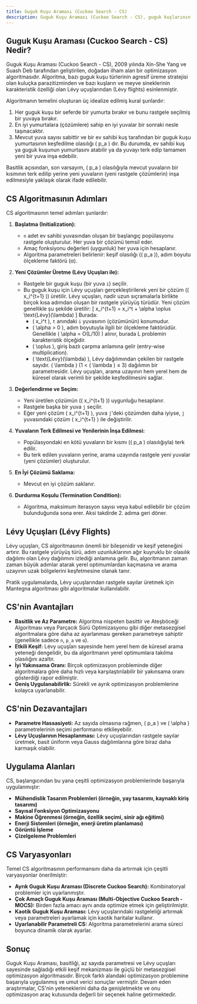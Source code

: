 ```yaml
---
title: Guguk Kuşu Araması (Cuckoo Search - CS)
description: Guguk Kuşu Araması (Cuckoo Search - CS), guguk kuşlarının kuluçka parazitizmi davranışlarından ve Lévy uçuşlarından esinlenerek geliştirilmiş bir metasezgisel optimizasyon algoritmasıdır.
---
```


## Guguk Kuşu Araması (Cuckoo Search - CS) Nedir?

Guguk Kuşu Araması (Cuckoo Search - CS), 2009 yılında Xin-She Yang ve Suash Deb tarafından geliştirilen, doğadan ilham alan bir optimizasyon algoritmasıdır. Algoritma, bazı guguk kuşu türlerinin agresif üreme stratejisi olan kuluçka parazitizminden ve bazı kuşların ve meyve sineklerinin karakteristik özelliği olan Lévy uçuşlarından (Lévy flights) esinlenmiştir.

Algoritmanın temelini oluşturan üç idealize edilmiş kural şunlardır:

1.  Her guguk kuşu bir seferde bir yumurta bırakır ve bunu rastgele seçilmiş bir yuvaya bırakır.
2.  En iyi yumurtalara (çözümlere) sahip en iyi yuvalar bir sonraki nesle taşınacaktır.
3.  Mevcut yuva sayısı sabittir ve bir ev sahibi kuş tarafından bir guguk kuşu yumurtasının keşfedilme olasılığı \( p_a \) dır. Bu durumda, ev sahibi kuş ya guguk kuşunun yumurtasını atabilir ya da yuvayı terk edip tamamen yeni bir yuva inşa edebilir.

Basitlik açısından, son varsayım, \( p_a \) olasılığıyla mevcut yuvaların bir kısmının terk edilip yerine yeni yuvaların (yeni rastgele çözümlerin) inşa edilmesiyle yaklaşık olarak ifade edilebilir.

## CS Algoritmasının Adımları

CS algoritmasının temel adımları şunlardır:

1.  **Başlatma (Initialization):**
    *   `n` adet ev sahibi yuvasından oluşan bir başlangıç popülasyonu rastgele oluşturulur. Her yuva bir çözümü temsil eder.
    *   Amaç fonksiyonu değerleri (uygunluk) her yuva için hesaplanır.
    *   Algoritma parametreleri belirlenir: keşif olasılığı (\( p_a \)), adım boyutu ölçekleme faktörü (α).

2.  **Yeni Çözümler Üretme (Lévy Uçuşları ile):**
    *   Rastgele bir guguk kuşu (bir yuva `i`) seçilir.
    *   Bu guguk kuşu için Lévy uçuşları gerçekleştirilerek yeni bir çözüm (\( x_i^{t+1} \)) üretilir. Lévy uçuşları, nadir uzun sıçramalarla birlikte birçok kısa adımdan oluşan bir rastgele yürüyüş türüdür. Yeni çözüm genellikle şu şekilde üretilir:
        \[ x_i^{t+1} = x_i^t + \alpha \oplus \text{Lévy}(\lambda) \]
        Burada:
        *   \( x_i^t \), `t` anındaki `i` yuvasının (çözümünün) konumudur.
        *   \( \alpha > 0 \), adım boyutuyla ilgili bir ölçekleme faktörüdür. Genellikle \( \alpha = O(L/10) \) alınır, burada L problemin karakteristik ölçeğidir.
        *   \( \oplus \), giriş bazlı çarpma anlamına gelir (entry-wise multiplication).
        *   \( \text{Lévy}(\lambda) \), Lévy dağılımından çekilen bir rastgele sayıdır. \( \lambda \) (1 < \( \lambda \) ≤ 3) dağılımın bir parametresidir.
            Lévy uçuşları, arama uzayının hem yerel hem de küresel olarak verimli bir şekilde keşfedilmesini sağlar.

3.  **Değerlendirme ve Seçim:**
    *   Yeni üretilen çözümün (\( x_i^{t+1} \)) uygunluğu hesaplanır.
    *   Rastgele başka bir yuva `j` seçilir.
    *   Eğer yeni çözüm \( x_i^{t+1} \), yuva `j`'deki çözümden daha iyiyse, `j` yuvasındaki çözüm \( x_i^{t+1} \) ile değiştirilir.

4.  **Yuvaların Terk Edilmesi ve Yenilerinin İnşa Edilmesi:**
    *   Popülasyondaki en kötü yuvaların bir kısmı (\( p_a \) olasılığıyla) terk edilir.
    *   Bu terk edilen yuvaların yerine, arama uzayında rastgele yeni yuvalar (yeni çözümler) oluşturulur.

5.  **En İyi Çözümü Saklama:**
    *   Mevcut en iyi çözüm saklanır.

6.  **Durdurma Koşulu (Termination Condition):**
    *   Algoritma, maksimum iterasyon sayısı veya kabul edilebilir bir çözüm bulunduğunda sona erer. Aksi takdirde 2. adıma geri döner.

## Lévy Uçuşları (Lévy Flights)

Lévy uçuşları, CS algoritmasının önemli bir bileşenidir ve keşif yeteneğini artırır. Bu rastgele yürüyüş türü, adım uzunluklarının ağır kuyruklu bir olasılık dağılımı olan Lévy dağılımını izlediği anlamına gelir. Bu, algoritmanın zaman zaman büyük adımlar atarak yerel optimumlardan kaçmasına ve arama uzayının uzak bölgelerini keşfetmesine olanak tanır.

Pratik uygulamalarda, Lévy uçuşlarından rastgele sayılar üretmek için Mantegna algoritması gibi algoritmalar kullanılabilir.

## CS'nin Avantajları

*   **Basitlik ve Az Parametre:** Algoritma nispeten basittir ve Ateşböceği Algoritması veya Parçacık Sürü Optimizasyonu gibi diğer metasezgisel algoritmalara göre daha az ayarlanması gereken parametreye sahiptir (genellikle sadece `n`, `p_a` ve `α`).
*   **Etkili Keşif:** Lévy uçuşları sayesinde hem yerel hem de küresel arama yeteneği dengelidir, bu da algoritmanın yerel optimumlara takılma olasılığını azaltır.
*   **İyi Yakınsama Oranı:** Birçok optimizasyon probleminde diğer algoritmalara göre daha hızlı veya karşılaştırılabilir bir yakınsama oranı gösterdiği rapor edilmiştir.
*   **Geniş Uygulanabilirlik:** Sürekli ve ayrık optimizasyon problemlerine kolayca uyarlanabilir.

## CS'nin Dezavantajları

*   **Parametre Hassasiyeti:** Az sayıda olmasına rağmen, \( p_a \) ve \( \alpha \) parametrelerinin seçimi performansı etkileyebilir.
*   **Lévy Uçuşlarının Hesaplanması:** Lévy uçuşlarından rastgele sayılar üretmek, basit üniform veya Gauss dağılımlarına göre biraz daha karmaşık olabilir.

## Uygulama Alanları

CS, başlangıcından bu yana çeşitli optimizasyon problemlerinde başarıyla uygulanmıştır:

*   **Mühendislik Tasarım Problemleri (örneğin, yay tasarımı, kaynaklı kiriş tasarımı)**
*   **Sayısal Fonksiyon Optimizasyonu**
*   **Makine Öğrenmesi (örneğin, özellik seçimi, sinir ağı eğitimi)**
*   **Enerji Sistemleri (örneğin, enerji üretim planlaması)**
*   **Görüntü İşleme**
*   **Çizelgeleme Problemleri**

## CS Varyasyonları

Temel CS algoritmasının performansını daha da artırmak için çeşitli varyasyonlar önerilmiştir:

*   **Ayrık Guguk Kuşu Araması (Discrete Cuckoo Search):** Kombinatoryal problemler için uyarlanmıştır.
*   **Çok Amaçlı Guguk Kuşu Araması (Multi-Objective Cuckoo Search - MOCS):** Birden fazla amacı aynı anda optimize etmek için geliştirilmiştir.
*   **Kaotik Guguk Kuşu Araması:** Lévy uçuşlarındaki rastgeleliği artırmak veya parametreleri ayarlamak için kaotik haritalar kullanır.
*   **Uyarlanabilir Parametreli CS:** Algoritma parametrelerini arama süreci boyunca dinamik olarak ayarlar.

## Sonuç

Guguk Kuşu Araması, basitliği, az sayıda parametresi ve Lévy uçuşları sayesinde sağladığı etkili keşif mekanizması ile güçlü bir metasezgisel optimizasyon algoritmasıdır. Birçok farklı alandaki optimizasyon problemine başarıyla uygulanmış ve umut verici sonuçlar vermiştir. Devam eden araştırmalar, CS'nin yeteneklerini daha da genişletmekte ve onu optimizasyon araç kutusunda değerli bir seçenek haline getirmektedir. 